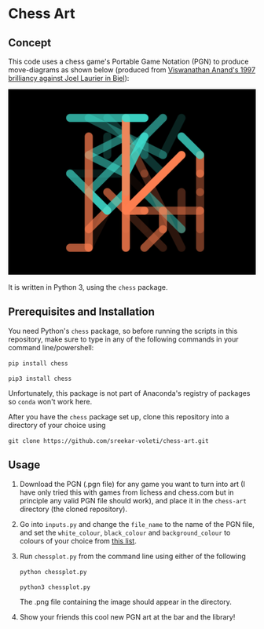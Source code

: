 # Chess Art

## Concept

This code uses a chess game's Portable Game Notation (PGN) to produce move-diagrams as shown below (produced from [Viswanathan Anand's 1997 brilliancy against Joel Laurier in Biel](https://www.youtube.com/watch?v=Sw4EtXkFx6Q)):

![](example_images/ViswanathanAnand_vs_JoelLautier_1997.png)

It is written in Python 3, using the `chess` package.

## Prerequisites and Installation

You need Python's `chess` package, so before running the scripts in this repository, make sure to type in any of the following commands in your command line/powershell:

`pip install chess`

`pip3 install chess`

Unfortunately, this package is not part of Anaconda's registry of packages so `conda` won't work here.

After you have the `chess` package set up, clone this repository into a directory of your choice using

`git clone https://github.com/sreekar-voleti/chess-art.git`

## Usage

1. Download the PGN (.pgn file) for any game you want to turn into art (I have only tried this with games from lichess and chess.com but in principle any valid PGN file should work), and place it in the `chess-art` directory (the cloned repository).

2. Go into `inputs.py` and change the `file_name` to the name of the PGN file, and set the `white_colour`, `black_colour` and `background_colour` to colours of your choice from [this list](https://matplotlib.org/stable/gallery/color/named_colors.html).

3. Run `chessplot.py` from the command line using either of the following

    `python chessplot.py`

    `python3 chessplot.py`

    The .png file containing the image should appear in the directory.

4. Show your friends this cool new PGN art at the bar and the library!
